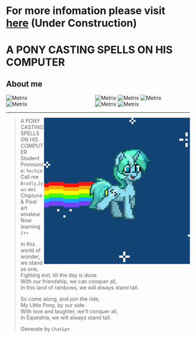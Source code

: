 <!-- # ~~For more infomation please visit [here](https://bradly0cjw.github.io/) (Desperate)~~<br> -->
# For more infomation please visit [here](https://bradly0cjw.vercel.app) (Under Construction)<br>
# A PONY CASTING SPELLS ON HIS COMPUTER
## About me
<div width="100%" >
<img align="left" width="48.5%" alt="Metrix" src="https://gist.githubusercontent.com/bradly0cjw/32a40aa59e32ae0ce1e6d51aab042e4a/raw/general_L.svg">
<img width="48.5%" alt="Metrix" src="https://gist.githubusercontent.com/bradly0cjw/32a40aa59e32ae0ce1e6d51aab042e4a/raw/general_R.svg">
<img width="48.5%" alt="Metrix" src="https://gist.githubusercontent.com/bradly0cjw/32a40aa59e32ae0ce1e6d51aab042e4a/raw/achivement.svg">
<img height="1px" width="100%" alt="Metrix" src="https://gist.githubusercontent.com/bradly0cjw/32a40aa59e32ae0ce1e6d51aab042e4a/raw/629f1f4670883277077ed8ee3d444ea66919a0d5/PH.svg"></div>
<img align="left" width="48.5%" alt="Metrix" src="https://gist.githubusercontent.com/bradly0cjw/32a40aa59e32ae0ce1e6d51aab042e4a/raw/media.svg">
<img width="48.5%" alt="Metrix" src="https://gist.githubusercontent.com/bradly0cjw/32a40aa59e32ae0ce1e6d51aab042e4a/raw/top.svg">
<img height="1px" width="100%" alt="Metrix" src="https://gist.githubusercontent.com/bradly0cjw/32a40aa59e32ae0ce1e6d51aab042e4a/raw/629f1f4670883277077ed8ee3d444ea66919a0d5/PH.svg"></div>
<!-- [![Anurag's GitHub stats](https://github-readme-stats.vercel.app/api?username=bradly0cjw&show_icons=true&theme=radical&count_private=true)](https://github.com/anuraghazra/github-readme-stats)
[![Top Langs](https://github-readme-stats.vercel.app/api/top-langs/?username=anuraghazra&langs_count=8&theme=radical)](https://github.com/anuraghazra/github-readme-stats)<br> -->

*****


<img align="right" alt="Pony trot2" src="https://raw.githubusercontent.com/bradly0cjw/bradly0cjw.github.io/6a15ba267dff19688a2063ce6f4e69e2efc07eea/img/pony.gif">

> A PONY CASTING SPELLS ON HIS COMPUTER<br>
> Student<br>
> Pronounce: <code>he/him</code><br>
> Call me <code>Bradly</code>,<code>Jyun-Wei</code><br>
> Chiptune & Pixel art amateur <br>
> Now learning <code>C++</code><br>
>  
> In this world of wonder, we stand as one,<br>
> Fighting evil, till the day is done.<br>
> With our friendship, we can conquer all,<br>
> In this land of rainbows, we will always stand tall.<br>
> 
> So come along, and join the ride,<br>
> My Little Pony, by our side.<br>
> With love and laughter, we'll conquer all,<br>
> In Equestria, we will always stand tall.<br>
> 
> Generate by <code>ChatGpt</code>
